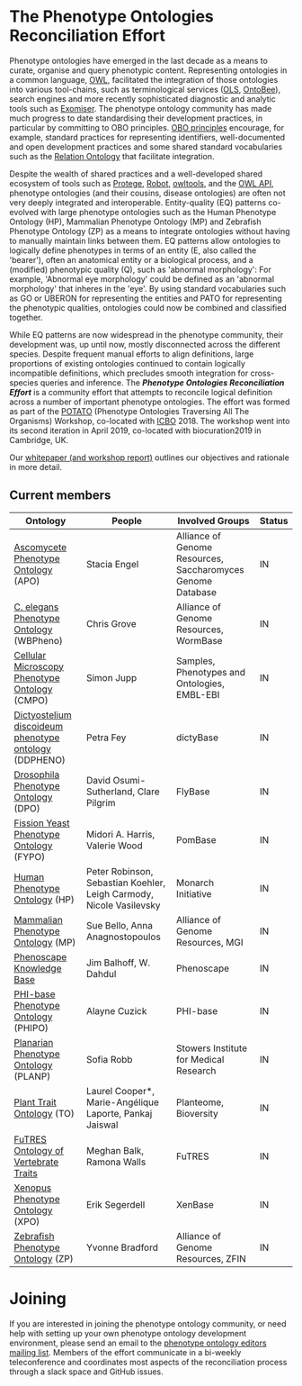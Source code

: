 # The Phenotype Ontologies Reconciliation Effort

Phenotype ontologies have emerged in the last decade as a means to curate, organise and query phenotypic content. Representing ontologies in a common language, [OWL](https://www.w3.org/TR/owl2-syntax/), facilitated the integration of those ontologies into various tool-chains, such as terminological services ([OLS](https://www.ebi.ac.uk/ols/), [OntoBee](http://www.ontobee.org/)), search engines and more recently sophisticated diagnostic and analytic tools such as [Exomiser](https://github.com/exomiser/Exomiser). The phenotype ontology community has made much progress to date standardising their development practices, in particular by committing to OBO principles.  [OBO principles](http://www.obofoundry.org/principles/fp-000-summary.html) encourage, for example, standard practices for representing identifiers, well-documented and open development practices and some shared standard vocabularies such as the [Relation Ontology](http://www.obofoundry.org/ontology/ro.html) that facilitate integration. 

Despite the wealth of shared practices and a well-developed shared ecosystem of tools such as [Protege](https://protege.stanford.edu/), [Robot](http://robot.obolibrary.org/), [owltools](https://github.com/owlcollab/owltools), and the [OWL API](https://github.com/owlcs/owlapi), phenotype ontologies (and their cousins, disease ontologies) are often not very deeply integrated and interoperable. Entity-quality (EQ) patterns co-evolved with large phenotype ontologies such as the Human Phenotype Ontology (HP), Mammalian Phenotype Ontology (MP) and Zebrafish Phenotype Ontology (ZP) as a means to integrate ontologies without having to manually maintain links between them. EQ patterns allow ontologies to logically define phenotypes in terms of an entity (E, also called the 'bearer'), often an anatomical entity or a biological process, and a (modified) phenotypic quality (Q), such as 'abnormal morphology': For example, 'Abnormal eye morphology' could be defined as an 'abnormal morphology' that inheres in the 'eye'. By using standard vocabularies such as GO or UBERON for representing the entities and PATO for representing the phenotypic qualities, ontologies could now be combined and classified together. 

While EQ patterns are now widespread in the phenotype community, their development was, up until now, mostly disconnected across the different species. Despite frequent manual efforts to align definitions, large proportions of existing ontologies continued to contain logically incompatible definitions, which precludes smooth integration for cross-species queries and inference. The _**Phenotype Ontologies Reconciliation Effort**_ is a community effort that attempts to reconcile logical definition across a number of important phenotype ontologies. The effort was formed as part of the [POTATO](http://icbo2018.cgrb.oregonstate.edu/node/29) (Phenotype Ontologies Traversing All The Organisms) Workshop, co-located with [ICBO](http://icbo2018.cgrb.oregonstate.edu/) 2018. The workshop went into its second iteration in April 2019, co-located with biocuration2019 in Cambridge, UK.

Our [whitepaper (and workshop report)](https://zenodo.org/record/2382757) outlines our objectives and rationale in more detail. 

## Current members

| Ontology | People | Involved Groups | Status |
|----------|--------|-----------------|-----------------|
| [Ascomycete Phenotype Ontology](https://github.com/obophenotype/ascomycete-phenotype-ontology) (APO) | Stacia Engel | Alliance of Genome Resources, Saccharomyces Genome Database | IN | 
| [C. elegans Phenotype Ontology](https://github.com/obophenotype/c-elegans-phenotype-ontology) (WBPheno) |  Chris Grove | Alliance of Genome Resources, WormBase | IN | 
| [Cellular Microscopy Phenotype Ontology](https://github.com/EBISPOT/CMPO) (CMPO) | Simon Jupp | Samples, Phenotypes and Ontologies, EMBL-EBI | IN | 
| [Dictyostelium discoideum phenotype ontology](https://github.com/dictyBase/migration-data/tree/master/ontologies) (DDPHENO) | Petra Fey | dictyBase | IN |
| [Drosophila Phenotype Ontology](https://github.com/FlyBase/flybase-controlled-vocabulary) (DPO) | David Osumi-Sutherland, Clare Pilgrim | FlyBase | IN | 
| [Fission Yeast Phenotype Ontology](https://github.com/pombase/fypo) (FYPO) | Midori A. Harris, Valerie Wood | PomBase | IN | 
| [Human Phenotype Ontology](https://github.com/obophenotype/human-phenotype-ontology) (HP) |  Peter Robinson, Sebastian Koehler, Leigh Carmody, Nicole Vasilevsky | Monarch Initiative | IN | 
| [Mammalian Phenotype Ontology](https://github.com/obophenotype/mammalian-phenotype-ontology) (MP) |  Sue Bello, Anna Anagnostopoulos | Alliance of Genome Resources, MGI | IN | 
| [Phenoscape Knowledge Base](https://github.com/phenoscape) | Jim Balhoff, W. Dahdul | Phenoscape | IN | 
| [PHI-base Phenotype Ontology](https://github.com/PHI-base/phipo) (PHIPO) | Alayne Cuzick | PHI-base | IN | 
| [Planarian Phenotype Ontology](https://github.com/obophenotype/planarian-phenotype-ontology) (PLANP) | Sofia Robb | Stowers Institute for Medical Research | IN | 
| [Plant Trait Ontology](https://github.com/Planteome/plant-trait-ontology) (TO) | Laurel Cooper*, Marie-Angélique Laporte, Pankaj Jaiswal | Planteome, Bioversity | IN | 
| [FuTRES Ontology of Vertebrate Traits](https://github.com/futres/fovt) | Meghan Balk, Ramona Walls | FuTRES | IN |
| [Xenopus Phenotype Ontology](https://github.com/obophenotype/xenopus-phenotype-ontology) (XPO) |  Erik Segerdell | XenBase | IN | 
| [Zebrafish Phenotype Ontology](https://github.com/obophenotype/zebrafish-phenotype-ontology) (ZP) |  Yvonne Bradford |Alliance of Genome Resources, ZFIN | IN |


# Joining

If you are interested in joining the phenotype ontology community, or need help with setting up your own phenotype ontology development environment, please send an email to the [phenotype ontology editors mailing list](mailto:phenotype-ontologies-editors@googlegroups.com). Members of the effort communicate in a bi-weekly teleconference and coordinates most aspects of the reconciliation process through a slack space and GitHub issues.
